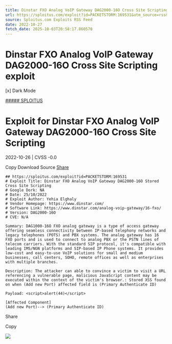 ```yaml
---
title: Dinstar FXO Analog VoIP Gateway DAG2000-16O Cross Site Scripting exploit
url: https://sploitus.com/exploit?id=PACKETSTORM:169531&utm_source=rss&utm_medium=rss
source: Sploitus.com Exploits RSS Feed
date: 2022-10-27
fetch_date: 2025-10-03T20:58:17.860570
---
```


# Dinstar FXO Analog VoIP Gateway DAG2000-16O Cross Site Scripting exploit

[x]
Dark Mode

[##### SPLOITUS](/)

# Exploit for Dinstar FXO Analog VoIP Gateway DAG2000-16O Cross Site Scripting

2022-10-26 | CVSS -0.0

Copy
Download
Source
[Share](#share-url)

```
## https://sploitus.com/exploit?id=PACKETSTORM:169531
# Exploit Title: Dinstar FXO Analog VoIP Gateway DAG2000-16O Stored Cross Site Scripting
# Google Dork: NA
# Date: 25/10/2022
# Exploit Author: Yehia Elghaly
# Vendor Homepage: https://www.dinstar.com/
# Software Link: https://www.dinstar.com/analog-voip-gateway/16-fxo/
# Version: DAG2000-16O
# CVE: N/A

Summary: DAG1000-16O FXO analog gateway is a type of access gateway offering seamless connectivity between IP-based telephony networks and legacy telephones (POTS) and PBX systems. The analog gateway has 16 FXO ports and is used to connect to analog PBX or the PSTN lines of telecom carriers. With the standard SIP protocol, it's compatible with leading IMS/NGN platforms and SIP-based IP Phone systems. It provides low-cost and easy-to-use VoIP solutions for small and medium businesses, call centers, SOHO, remote offices as well as enterprises with multiple branches.

Description: The attacker can able to convince a victim to visit a URL referencing a vulnerable page, malicious JavaScript content may be executed within the context of the victim's browser.: Stored XSS found on when (Add new Port) affected field is (Primary Authenticate ID)

Payload: <script>alert(44)</script>

[Affected Component]
(Add new Port)--> (Primary Authenticate ID)
```

Share

Copy

![](https://mc.yandex.ru/watch/54912310)